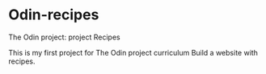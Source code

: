# Odin-recipes
The Odin project: project Recipes

This is my first project for The Odin project curriculum
Build a website with recipes.